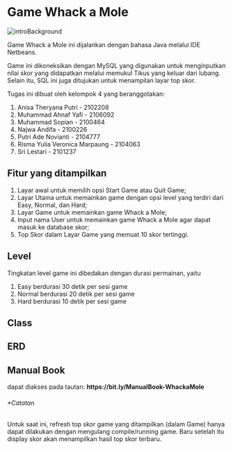 <h1>Game Whack a Mole</h1>

![introBackground](https://user-images.githubusercontent.com/113372447/210377698-64b2f9b3-8730-475b-a8e6-5cdaabf51102.jpg)

<p>Game Whack a Mole ini dijalankan dengan bahasa Java melalui IDE Netbeans.</p>
<p>Game ini dikoneksikan dengan MySQL yang digunakan untuk menginputkan nilai skor yang didapatkan melalui memukul Tikus yang keluar dari lubang. Selain itu, SQL ini juga ditujukan untuk menampilan layar top skor.</p>

<p>Tugas ini dibuat oleh kelompok 4 yang beranggotakan:</p>
<ol>
<li>Anisa Theryana Putri - 2102208</li>
<li>Muhammad Ahnaf Yafi - 2106092</li>
<li>Muhammad Sopian - 2100464</li>
<li>Najwa Andifa - 2100226</li>
<li>Putri Ade Novianti - 2104777</li>
<li>Risma Yulia Veronica Marpaung - 2104063</li>
<li>Sri Lestari - 2101237</li>

</ol>

<h2>Fitur yang ditampilkan</h2>

<ol>

<li>Layar awal untuk memilih opsi Start Game atau Quit Game;</li>
<li>Layar Utama untuk memainkan game dengan opsi level yang terdiri dari Easy, Normal, dan Hard;</li>
<li>Layar Game untuk memainkan game Whack a Mole;</li>
<li>Input nama User untuk memainkan game Whack a Mole agar dapat masuk ke database skor;</li>
<li>Top Skor dalam Layar Game yang memuat 10 skor tertinggi.</li>

</ol>

<h2>Level</h2>
<p>Tingkatan level game ini dibedakan dengan durasi permainan, yaitu</p>

<ol>
<li>Easy berdurasi 30 detik per sesi game</li>
<li>Normal berdurasi 20 detik per sesi game</li>
<li>Hard berdurasi 10 detik per sesi game</li>
</ol>

<h2>Class</h2>

<h2>ERD</h2>

<h2>Manual Book</h2>
dapat diakses pada tautan: <strong>https://bit.ly/ManualBook-WhackaMole</strong>

<h6>*Catatan</h6>
<p>Untuk saat ini, refresh top skor game yang ditampilkan (dalam Game) hanya dapat dilakukan dengan mengulang compile/running game. Baru setelah itu display skor akan menampilkan hasil top skor terbaru.</p>
